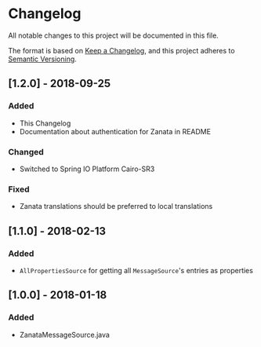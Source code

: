 # Changelog
All notable changes to this project will be documented in this file.

The format is based on [Keep a Changelog](https://keepachangelog.com/en/1.0.0/),
and this project adheres to [Semantic Versioning](https://semver.org/spec/v2.0.0.html).

## [1.2.0] - 2018-09-25
### Added
 - This Changelog
 - Documentation about authentication for Zanata in README
### Changed
 - Switched to Spring IO Platform Cairo-SR3
### Fixed
 - Zanata translations should be preferred to local translations

## [1.1.0] - 2018-02-13
### Added
 - `AllPropertiesSource` for getting all `MessageSource`'s entries as properties

## [1.0.0] - 2018-01-18
### Added
 - ZanataMessageSource.java 